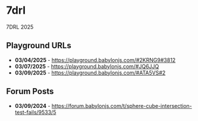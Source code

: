 # 7drl
7DRL 2025

## Playground URLs
- **03/04/2025** - https://playground.babylonjs.com/#2KRNG9#3812
- **03/07/2025** - https://playground.babylonjs.com/#JQ6JJQ
- **03/09/2025** - https://playground.babylonjs.com/#ATA5VS#2

## Forum Posts
- **03/09/2024** - https://forum.babylonjs.com/t/sphere-cube-intersection-test-fails/9533/5
